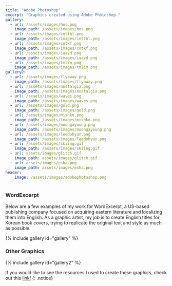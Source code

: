 ```yaml
---
title: "Adobe Photoshop"
excerpt: "Graphics created using Adobe Photoshop."
gallery:
  - url: /assets/images/hos.png
    image_path: /assets/images/hos.png
  - url: /assets/images/intfbl.png
    image_path: /assets/images/intfbl.png
  - url: /assets/images/cotkf.png
    image_path: /assets/images/cotkf.png
  - url: /assets/images/iaavd.png
    image_path: /assets/images/iaavd.png
  - url: /assets/images/tmlim.png
    image_path: /assets/images/tmlim.png
gallery2:
  - url: /assets/images/flyaway.png
    image_path: /assets/images/flyaway.png
  - url: /assets/images/nostalgia.png
    image_path: /assets/images/nostalgia.png
  - url: /assets/images/waves.png
    image_path: /assets/images/waves.png
  - url: /assets/images/gold.png
    image_path: /assets/images/gold.png
  - url: /assets/images/mishko.png
    image_path: /assets/images/mishko.png
  - url: /assets/images/moongayoung.png
    image_path: /assets/images/moongayoung.png
  - url: /assets/images/leedohyun.png
    image_path: /assets/images/leedohyun.png
  - url: /assets/images/skiing.gif
    image_path: /assets/images/skiing.gif
  - url: assets/images/glitch.gif
    image_path: assets/images/glitch.gif
  - url: assets/images/esha.png
    image_path: assets/images/esha.png
header:
    image: /assets/images/adobephotoshop.png
---
```

<h3> WordExcerpt </h3>
<p> Below are a few examples of my work for WordExcerpt, a US-based publishing company focused on acquiring eastern literature and localizing them into English. As a graphic artist, my job is to create English titles for Korean book covers, trying to replicate the original text and style as much as possible. </p>
{% include gallery id="gallery" %}

<h3> Other Graphics </h3>
{% include gallery id="gallery2" %}

If you would like to see the resources I used to create these graphics, check out this <a href="https://drive.google.com/drive/folders/1epWAD-ZGuQLilRX0bZSfOem0Q00epUL7?usp=sharing">link!</a>
{: .notice}